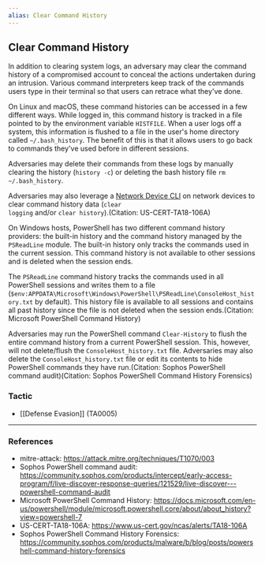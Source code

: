 ```yaml
---
alias: Clear Command History
---
```


## Clear Command History

In addition to clearing system logs, an adversary may clear the command history of a compromised account to conceal the actions undertaken during an intrusion. Various command interpreters keep track of the commands users type in their terminal so that users can retrace what they've done.

On Linux and macOS, these command histories can be accessed in a few different ways. While logged in, this command history is tracked in a file pointed to by the environment variable <code>HISTFILE</code>. When a user logs off a system, this information is flushed to a file in the user's home directory called <code>~/.bash_history</code>. The benefit of this is that it allows users to go back to commands they've used before in different sessions.

Adversaries may delete their commands from these logs by manually clearing the history (<code>history -c</code>) or deleting the bash history file <code>rm ~/.bash_history</code>.  

Adversaries may also leverage a [Network Device CLI](https://attack.mitre.org/techniques/T1059/008) on network devices to clear command history data (<code>clear logging</code> and/or <code>clear history</code>).(Citation: US-CERT-TA18-106A)

On Windows hosts, PowerShell has two different command history providers: the built-in history and the command history managed by the <code>PSReadLine</code> module. The built-in history only tracks the commands used in the current session. This command history is not available to other sessions and is deleted when the session ends.

The <code>PSReadLine</code> command history tracks the commands used in all PowerShell sessions and writes them to a file (<code>$env:APPDATA\Microsoft\Windows\PowerShell\PSReadLine\ConsoleHost_history.txt</code> by default). This history file is available to all sessions and contains all past history since the file is not deleted when the session ends.(Citation: Microsoft PowerShell Command History)

Adversaries may run the PowerShell command <code>Clear-History</code> to flush the entire command history from a current PowerShell session. This, however, will not delete/flush the <code>ConsoleHost_history.txt</code> file. Adversaries may also delete the <code>ConsoleHost_history.txt</code> file or edit its contents to hide PowerShell commands they have run.(Citation: Sophos PowerShell command audit)(Citation: Sophos PowerShell Command History Forensics)


### Tactic

- [[Defense Evasion]] (TA0005)


---
### References

- mitre-attack: https://attack.mitre.org/techniques/T1070/003
- Sophos PowerShell command audit: https://community.sophos.com/products/intercept/early-access-program/f/live-discover-response-queries/121529/live-discover---powershell-command-audit
- Microsoft PowerShell Command History: https://docs.microsoft.com/en-us/powershell/module/microsoft.powershell.core/about/about_history?view=powershell-7
- US-CERT-TA18-106A: https://www.us-cert.gov/ncas/alerts/TA18-106A
- Sophos PowerShell Command History Forensics: https://community.sophos.com/products/malware/b/blog/posts/powershell-command-history-forensics
